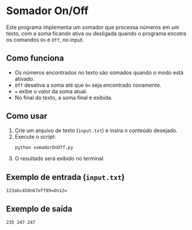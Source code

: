 # Somador On/Off

Este programa implementa um somador que processa números em um texto, com a soma ficando ativa ou desligada quando o programa encotra os comandos `On` e `Off`, no input.

## Como funciona
- Os números encontrados no texto são somados quando o modo está ativado.
- `Off` desativa a soma até que `On` seja encontrado novamente.
- `=` exibe o valor da soma atual.
- No final do texto, a soma final é exibida.

## Como usar
1. Crie um arquivo de texto (`input.txt`) e insira o conteúdo desejado.
2. Execute o script:
   ```sh
   python somadorOnOff.py
   ```
3. O resultado será exibido no terminal.

## Exemplo de entrada (`input.txt`)
```
123abc45On67off89=On12=
```

## Exemplo de saída
```
235 247 247
```


